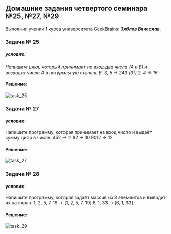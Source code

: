 ## Домашние задания четвертого семинара №25, №27, №29
Выполнил ученик 1 курса университета GeekBrains: __*Зяблов Вячеслав*__.
### Задача № 25
##### условие:
*Напишите цикл, который принимает на вход два числа (A и B) и возводит число A в натуральную степень B.
3, 5 -> 243 (3⁵)
2, 4 -> 16*
#### Решение:
![task_25](https://github.com/VyacheslavChik22/HomeworkGB_C_004/assets/99678206/7efd059c-452d-49bf-9a1e-b1d9888f956e)

### Задача № 27
#### условие:
Напишите программу, которая принимает на вход число и выдаёт сумму цифр в числе.
452 -> 11
82 -> 10
9012 -> 12
#### Решение:
![task_27](https://github.com/VyacheslavChik22/HomeworkGB_C_004/assets/99678206/2d92ac67-a616-4f5b-b4d6-084238179d17)


### Задача № 28
#### условие:
Напишите программу, которая задаёт массив из 8 элементов и выводит их на экран.
1, 2, 5, 7, 19 -> [1, 2, 5, 7, 19]
6, 1, 33 -> [6, 1, 33]
#### Решение:
![task_29](https://github.com/VyacheslavChik22/HomeworkGB_C_004/assets/99678206/912888b4-064e-4a17-bbca-17933d53dd53)

